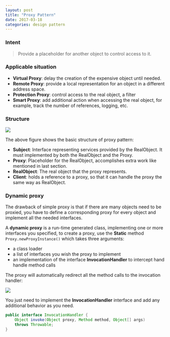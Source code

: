 ```yaml
---
layout: post
title: "Proxy Pattern"
date: 2017-03-18
categories: design pattern
---
```


### Intent
> Provide a placeholder for another object to control access to it.

### Applicable situation

* **Virtual Proxy**: delay the creation of the expensive object until needed.
* **Remote Proxy**: provide a local representation for an object in a different address space.
* **Protection Proxy**: control access to the real object, a filter
* **Smart Proxy**: add additional action when accessing the real object, for example, track the number of references, logging, etc.

### Structure
![](https://sourcemaking.com/files/v2/content/patterns/Proxy1.svg)

The above figure shows the basic structure of proxy pattern:
* **Subject**: Interface representing services provided by the RealObject.
It must implemented by both the RealObject and the Proxy.
* **Proxy**: Placeholder for the RealObject, accomplishes extra work like mentioned in last section.
* **RealObject**: The real object that the proxy represents.
* **Client**: holds a reference to a proxy, so that it can handle the proxy the same way as RealObject.

### Dynamic proxy
The drawback of simple proxy is that if there are many objects need to be proxied, you have to define a corresponding proxy for every object and implement all the needed interfaces.

A **dynamic proxy** is a run-time generated class, implementing one or more interfaces you specified, to create a proxy, use the **Static** method `Proxy.newProxyInstance()` which takes three arguments:
* a class loader
* a list of interfaces you wish the proxy to implement
* an implementation of the interface **InvocationHandler** to intercept hand handle method calls

The proxy will automatically redirect all the method calls to the invocation handler:

![](https://opencredo.com/wp-content/uploads/2015/07/Diagram-proxy-invocation-handler-screenshot-1200x208.png)

You just need to implement the **InvocationHandler** interface and add any additional behavior as you need.
```java
public interface InvocationHandler {
    Object invoke(Object proxy, Method method, Object[] args)
    throws Throwable;
}
```
